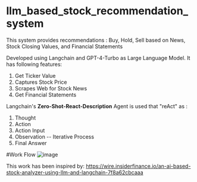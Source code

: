 # llm_based_stock_recommendation_system
This system provides recommendations : Buy, Hold, Sell based on News, Stock Closing Values, and Financial Statements

Developed using Langchain and GPT-4-Turbo as Large Language Model. It has following features:

1. Get Ticker Value
2. Captures Stock Price
3. Scrapes Web for Stock News
4. Get Financial Statements

Langchain's **Zero-Shot-React-Description** Agent is used that "reAct" as :

1. Thought
2. Action
3. Action Input
4. Observation
-- Iterative Process
5. Final Answer

#Work Flow
![image](https://github.com/anasim1/llm_based_stock_recommendation_system/assets/93553287/bb8bf9c9-aeb4-438c-84b9-76308572daaa)


This work has been inspired by:
https://wire.insiderfinance.io/an-ai-based-stock-analyzer-using-llm-and-langchain-7f8a62cbcaaa

